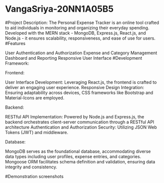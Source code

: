 # VangaSriya-20NN1A05B5
#Project Description:
The Personal Expense Tracker is an online tool crafted to aid individuals in monitoring and organizing their everyday spending. Developed with the MERN stack - MongoDB, Express.js, React.js, and Node.js - it ensures scalability, responsiveness, and ease of use for users.
#Features

User Authentication and Authorization
Expense and Category Management
Dashboard and Reporting
Responsive User Interface
#Development Framework:

Frontend:

User Interface Development: Leveraging React.js, the frontend is crafted to deliver an engaging user experience. Responsive Design Integration: Ensuring adaptability across devices, CSS frameworks like Bootstrap and Material-Icons are employed.

Backend:

RESTful API Implementation: Powered by Node.js and Express.js, the backend orchestrates client-server communication through a RESTful API architecture Authentication and Authorization Security: Utilizing JSON Web Tokens (JWT) and middleware.

Database:

MongoDB serves as the foundational database, accommodating diverse data types including user profiles, expense entries, and categories. Mongoose ORM facilitates schema definition and validation, ensuring data integrity and consistency.

#Demonstration screenshots
